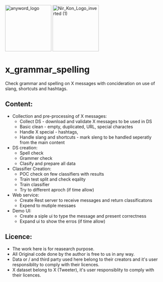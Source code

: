 <p align="left">
  <img src="https://github.com/konnir/x_grammar_spelling/assets/119952960/f415aef0-dd6b-4223-81be-9ce5d677b53a" alt="anyword_logo" width="150"/>
  <img src="https://github.com/konnir/x_grammar_spelling/assets/119952960/aaae3161-5d93-4e82-87bf-1ac468f1817a" alt="Nir_Kon_Logo_inverted (1)" width="150"/>
</p>

# x_grammar_spelling
Check grammar and spelling on X messages with concideration on use of slang, shortcuts and hashtags.

## Content:
- Collection and pre-processing of X messages:
  - Collect DS - download and validate X messages to be used in DS 
  - Basic clean - empty, duplicated, URL, special charactes 
  - Handle X special - hashtags,
  - Handle slang and shortcuts - mark sleng to be handled seperatly from the main content
- DS creation:
  - Spell check
  - Grammer check
  - Clasify and prepare all data
- Classifier Creation:
  - POC check on few classifiers with results
  - Train test split and check eqality
  - Train classifier
  - Try to different aproch (if time allow)
- Web service:
  - Create Rest server to receive messages and return classificatons
  - Expend to mutiple messaes
- Demo UI:
  - Create a siple ui to type the message and present correctness
  - Expand ui to show the erros (if time allow)     

## Licence:
- The work here is for reasearch purpose.
- All Original code done by the author is free to us in any way. 
- Data or / and third party used here belong to their creators and it's user responsiblity to comply with their licences. 
- X dataset belong to X (Tweeter), it's user responsiblity to comply with their licences. 
